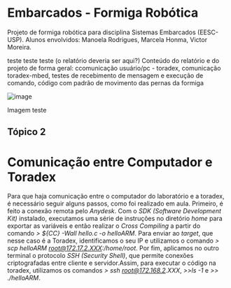 # Embarcados - Formiga Robótica
Projeto de formiga robótica para disciplina Sistemas Embarcados (EESC-USP). Alunos envolvidos: Manoela Rodrigues, Marcela Honma, Victor Moreira.

teste teste teste (o relatório deveria ser aqui?)
Conteúdo do relatório e do projeto de forma geral: ccomunicação usuário/pc - toradex, comunicação toradex-mbed, testes de recebimento de mensagem e execução de comando, código com padrão de movimento das pernas da formiga

![image](https://user-images.githubusercontent.com/82612592/127589260-1ed236b8-fc52-4524-ab71-36cfe67e2d29.png)

Imagem teste

## Tópico 2

# Comunicação entre Computador e Toradex
Para que haja comunicação entre o computador do laboratório e a toradex, é necessário seguir alguns passos, como foi realizado em aula. Primeiro, é feito a conexão remota pelo _Anydesk_. Com o _SDK (Software Development Kit)_ instalado, executamos uma série de instruções no diretório _home_ para exportar as variáveis e então realizar o _Cross Compiling_ a partir do comando _> ${CC} -Wall hello.c -o helloARM_. Para enviar ao _target_, que nesse caso é a Toradex, identificamos o seu IP e utilizamos o comando _> scp helloARM root@172.17.2.XXX:/home/root_. Por fim, aplicamos no outro terminal o protocolo _SSH (Security Shell)_, que permite conexões criptografadas entre cliente e servidor.Assim, para executar o código na toradex, utilizamos os comandos _> ssh root@172.168.2.XXX_,  _>>ls -1_ e _>> ./helloARM_.

